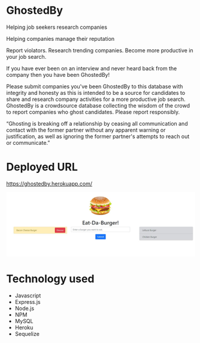 # GhostedBy

Helping job seekers research companies

Helping companies manage their reputation

Report violators. Research trending companies. Become more productive in your job search.

If you have ever been on an interview and never heard back from the company then you have been GhostedBy!

Please submit companies you've been GhostedBy to this database with integrity and honesty as this is
intended to be a source for candidates to share and research company activities for a more productive job
search. GhostedBy is a crowdsource database collecting the wisdom of the crowd to report companies who ghost
candidates. Please report responsibly.

“Ghosting is breaking off a relationship by ceasing all communication and contact with the former partner
without any apparent warning or justification, as well as ignoring the former partner's attempts to reach
out or communicate.”

# Deployed URL
https://ghostedby.herokuapp.com/

![GhostedBy](https://github.com/leronj23/Eat-Da-Burger/blob/master/screenshot/Eat-Da-Burger.JPG)

# Technology used
* Javascript
* Express.js
* Node.js
* NPM
* MySQL
* Heroku
* Sequelize
